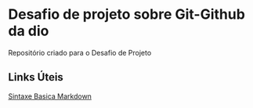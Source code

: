 # Desafio de projeto sobre Git-Github da dio
Repositório criado para o Desafio de Projeto

## Links Úteis 
[Sintaxe Basica Markdown](https://markdown.net.br/sintaxe-basica/)
